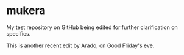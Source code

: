 mukera
======


My test repository on GitHub being edited for further clarification on specifics.

This is another recent edit by Arado, on Good Friday's eve. 
